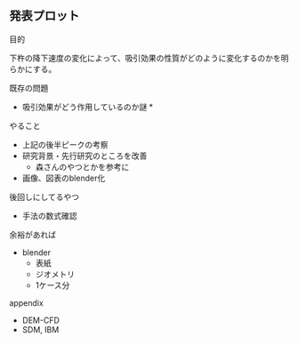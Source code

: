 ## 発表プロット



目的

下杵の降下速度の変化によって、吸引効果の性質がどのように変化するのかを明らかにする。



既存の問題

* 吸引効果がどう作用しているのか謎
  * 





やること

* 上記の後半ピークの考察
* 研究背景・先行研究のところを改善
  * 森さんのやつとかを参考に
* 画像、図表のblender化



後回しにしてるやつ

* 手法の数式確認



余裕があれば

* blender
  * 表紙
  * ジオメトリ
  * 1ケース分



appendix

* DEM-CFD
* SDM, IBM
